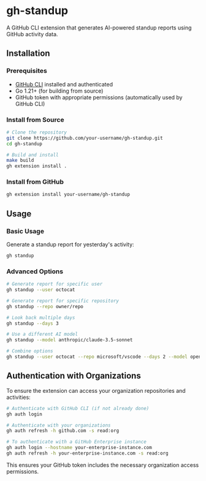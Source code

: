 # gh-standup

A GitHub CLI extension that generates AI-powered standup reports using GitHub activity data.

## Installation

### Prerequisites

- [GitHub CLI](https://cli.github.com/) installed and authenticated
- Go 1.21+ (for building from source)
- GitHub token with appropriate permissions (automatically used by GitHub CLI)

### Install from Source

```bash
# Clone the repository
git clone https://github.com/your-username/gh-standup.git
cd gh-standup

# Build and install
make build
gh extension install .
```

### Install from GitHub

```bash
gh extension install your-username/gh-standup
```

## Usage

### Basic Usage

Generate a standup report for yesterday's activity:

```bash
gh standup
```

### Advanced Options

```bash
# Generate report for specific user
gh standup --user octocat

# Generate report for specific repository
gh standup --repo owner/repo

# Look back multiple days
gh standup --days 3

# Use a different AI model
gh standup --model anthropic/claude-3.5-sonnet

# Combine options
gh standup --user octocat --repo microsoft/vscode --days 2 --model openai/gpt-4o
```

## Authentication with Organizations

To ensure the extension can access your organization repositories and activities:

```bash
# Authenticate with GitHub CLI (if not already done)
gh auth login

# Authenticate with your organizations
gh auth refresh -h github.com -s read:org

# To authenticate with a GitHub Enterprise instance
gh auth login --hostname your-enterprise-instance.com
gh auth refresh -h your-enterprise-instance.com -s read:org
```

This ensures your GitHub token includes the necessary organization access permissions.